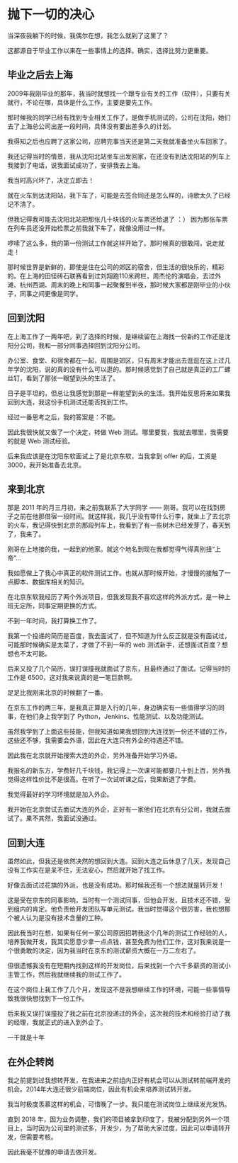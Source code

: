 # 抛下一切的决心

当深夜我躺下的时候，我偶尔在想，我怎么就到了这里了？

这都源自于毕业工作以来在一些事情上的选择。确实，选择比努力更重要。

## 毕业之后去上海

2009年我刚毕业的那年，我当时就想找一个跟专业有关的工作（软件），只要有关就行，不论在哪，具体是什么工作，主要是要先工作。

那时候我的同学已经有找到专业相关工作了，是做手机测试的，公司在沈阳，她们去了上海总公司出差一段时间，具体没有要出差多久的计划。

我得知之后也应聘了这家公司，应聘完事当天还是第二天我就准备坐火车回家了。

我还记得当时的情景，我从沈阳北站坐车出发回家，在还没有到达沈阳站的列车上我接到了电话，说我面试成功了，安排我去上海。

我当时高兴坏了，决定立即去！

就在火车到达沈阳站，我下车了，可能是去签合同还是怎么样的，诗歌太久了已经记不清了。

但我记得我可能去沈阳北站把那张几十块钱的火车票还给退了 ：） 因为那张车票在列车员还没开始检票之前我就下车了，就像没用过一样。

啰嗦了这么多，我的第一份测试工作就这样开始了。那时候真的很敢闯，说走就走！

那时候世界是新鲜的，即使是住在公司的郊区的宿舍，但生活的很快乐的，精彩的。在上海的田径砖石联赛看到过刘翔跑110米跨栏，周杰伦的演唱会，去过外滩、杭州西湖、周末的晚上和同事一起聚餐到半夜，那时候大家都是刚毕业的小伙子，同事之间更像是同学。

## 回到沈阳

在上海工作了一两年吧，到了选择的时候，是继续留在上海找一份新的工作还是沈阳分公司，我和一部分同事选择回到沈阳分公司。

办公室、食堂、和宿舍都在一起，周围是郊区，只有周末才能出去逛逛在这上过几年学的沈阳，说的真的没有什么可以逛的。那时候感觉到了自己就是真正的工厂螺丝钉，看到了那张一眼望到头的生活了。

日子是平坦的，但总让我感觉到那是一样能望到头的生活。我开始反思将来如果我回到大连，我这份手机测试还能否找到工作。

经过一番思考之后，我的答案是：不能。

因此我很快就又做了一个决定，转做 Web 测试。哪里要我，我就去哪里，我需要的就是 Web 测试经验。

后来我应该是在沈阳东软面试上了是北京东软，当我拿到 offer 的后，工资是3000，我开始准备去北京。

## 来到北京

那是 2011 年的月三月初，来之前我联系了大学同学 —— 刚哥。我可以在找到房子之前在他那借宿一段时间。就这样我，我几乎没有带什么行李，就坐上了去北京的火车，我记得快到北京的那段列车上，我看到了有一些树木已经发芽了，春天到了，我来了。

刚哥在上地接的我，一起到的他家。就这个地名到现在我都觉得气得真别扭“上帝”...

我如愿做上了我心中真正的软件测试工作。也就从那时候开始，才慢慢的接触了一点脚本、数据库相关的知识。

在北京东软我经历了两个外派项目，但我发现我不喜欢这样的外派方式，是一种上班无定所，同事定期更换的方式。

不到一年时间，我打算换工作了。

我第一个投递的简历是百度，我去面试了，但不知道为什么反正就是没有面试过，可能那时候确实是太菜了，才做了不到一年的 web 测试新手，还想面试百度？想想也不太可能。

后来又投了几个简历，误打误撞我就面试了京东，且最终通过了面试。记得当时的工作是 6500，这对我来说真的是一笔巨款啊。

足足比我刚来北京的时候翻了一番。

在京东工作的两三年，是我真正算是入行的几年，身边确实有一些值得学习的同事，在他们身上我学到了 Python，Jenkins、性能测试、以及功能测试。

虽然我学到了上面这些技能，但我知道如果我想回到大连找到一份还不错的工作，这些还不够，我需要会外语，因此在大连只有外企的待遇还不错。

因此我在北京就开始搜索大连的外企，另外准备开始学习外语。

我报名的新东方，学费好几千块钱，我记得上一次课可能都要几十到上百，另外我觉得这样性价比不是很高。在听了一次试听课之后，我果断退了学费。

我觉得最好的学习环境就是加入外企。

我开始在北京尝试去面试大连的外企，正好有一家他们在北京有分公司，我就去面试了。果不其然，我面试没通过。

## 回到大连

虽然如此，但我还是依然决然的想回到大连。回到大连之后休息了几天，发现自己没有工作实在是呆不住，无法安心，然后就开始了找工作。

好像去面试过花旗的外派，也是没有成功。那时候我还有一个想法就是转开发！

这是受在京东的同事影响，当时有一个测试同事，但他会开发，且技术还不错，受到组内的肯定。他负责给开发团队写单元测试。我当时觉得这个很厉害，我也想那个被人认为是没有技术含量的工种。

因此我当时在想，如果有任何一家公司原因招聘我这个几年的测试工作经验的人，培养我做开发，我其实愿意少拿一点点钱，甚至免费为他们工作，这对我来说是一个很勇敢的决定，因为我当时在京东的测试薪资大概在一万二左右了。

但很遗憾我没有在短期内找到这样的开发岗位，后来找到一个六千多薪资的测试小主管工作，然后我就继续我的测试工作了。

在这个岗位上我工作了几个月，发现这不是我想继续工作的环境，可能一些事情导致我很快想找到下一份工作。

后来我又误打误撞投了我之前在北京投递过的外企，这次我的技术和经验打动了我的经理，我就正式的进入到外企了。

一干就是十年

## 在外企转岗

我之前提到过我想转开发，在我进来之前组内正好有机会可以从测试转前端开发的机会。2014年大连还很少前端岗位，因此有机会来培养测试转开发。

我当时极度羡慕这样的机会，可惜晚了一步。我只能在测试岗位上继续发光发热。

直到 2018 年，因为业务调整，我们的项目被拿到印度了，我被分配到另外一个项目上，当时因为公司里的测试多，开发少，为了帮助大家过度，因此可以申请转开发，但需要考核。

因此我毫不犹豫的申请去做开发。
